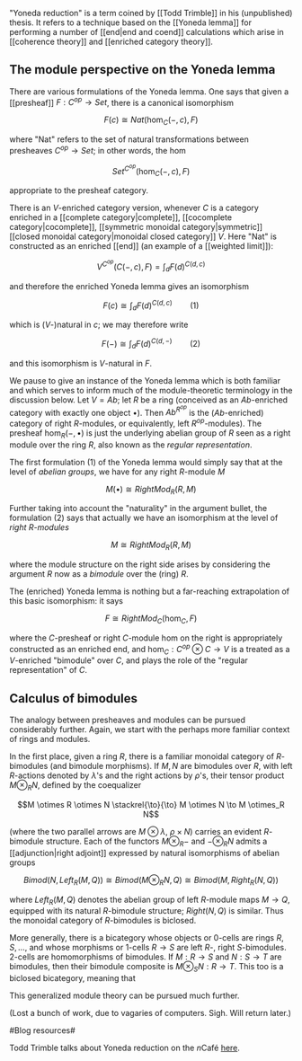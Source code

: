 "Yoneda reduction" is a term coined by [[Todd Trimble]] in his (unpublished) thesis. It refers to a technique based on the [[Yoneda lemma]] for performing a number of [[end|end and coend]] calculations which arise in [[coherence theory]] and [[enriched category theory]]. 

## The module perspective on the Yoneda lemma

There are various formulations of the Yoneda lemma. One says that given a [[presheaf]] $F: C^{op} \to Set$, there is a canonical isomorphism 

$$F(c) \cong Nat(\hom_C(-, c), F)$$ 

where "Nat" refers to the set of natural transformations between presheaves $C^{op} \to Set$; in other words, the hom 

$$Set^{C^{op}}(\hom_C(-, c), F)$$ 

appropriate to the presheaf category. 

There is an $V$-enriched category version, whenever $C$ is a category enriched in a [[complete category|complete]], [[cocomplete category|cocomplete]], [[symmetric monoidal category|symmetric]] [[closed monoidal category|monoidal closed category]] $V$. Here "Nat" is constructed as an enriched [[end]] (an example of a [[weighted limit]]): 

$$V^{C^{op}}(C(-, c), F) = \int_d F(d)^{C(d, c)}$$ 

and therefore the enriched Yoneda lemma gives an isomorphism 

$$F(c) \cong \int_d F(d)^{C(d, c)} \qquad (1)$$

which is ($V$-)natural in $c$; we may therefore write 

$$F(-) \cong \int_d F(d)^{C(d, -)} \qquad (2)$$ 

and this isomorphism is $V$-natural in $F$. 

We pause to give an instance of the Yoneda lemma which is both familiar and which serves to inform much of the module-theoretic terminology in the discussion below. Let $V = Ab$; let $R$ be a ring (conceived as an $Ab$-enriched category with exactly one object $\bullet$). Then $Ab^{R^{op}}$ is the ($Ab$-enriched) category of right $R$-modules, or equivalently, left $R^{op}$-modules). The presheaf $\hom_R(-, \bullet)$ is just the underlying abelian group of $R$ seen as a right module over the ring $R$, also known as the _regular representation_. 

The first formulation (1) of the Yoneda lemma would simply say that at the level of _abelian groups_, we have for any right $R$-module $M$

$$M(\bullet) \cong RightMod_R(R, M)$$ 

Further taking into account the "naturality" in the argument bullet, the formulation (2) says that actually we have an isomorphism at the level of _right $R$-modules_ 

$$M \cong RightMod_R(R, M)$$ 

where the module structure on the right side arises by considering the argument $R$ now as a _bimodule_ over the (ring) $R$. 

The (enriched) Yoneda lemma is nothing but a far-reaching extrapolation of this basic isomorphism: it says 

$$F \cong RightMod_C(\hom_C, F)$$ 

where the $C$-presheaf or right $C$-module hom on the right is appropriately constructed as an enriched end, and $\hom_C: C^{op} \otimes C \to V$ is a treated as a $V$-enriched "bimodule" over $C$, and plays the role of the "regular representation" of $C$. 

## Calculus of bimodules 

The analogy between presheaves and modules can be pursued considerably further. Again, we start with the perhaps more familiar context of rings and modules. 

In the first place, given a ring $R$, there is a familiar monoidal category of $R$-bimodules (and bimodule morphisms). If $M, N$ are bimodules over $R$, with left $R$-actions denoted by $\lambda$'s and the right actions by $\rho$'s, their tensor product $M \otimes_R N$, defined by the coequalizer 

$$M \otimes R \otimes N \stackrel{\to}{\to} M \otimes N \to M \otimes_R N$$

(where the two parallel arrows are $M \otimes \lambda$, $\rho \times N$) carries an evident $R$-bimodule structure. Each of the functors $M \otimes_R -$ and $- \otimes_R N$ admits a [[adjunction|right adjoint]] expressed by natural isomorphisms of abelian groups 

$$Bimod(N, Left_R(M, Q)) \cong Bimod(M \otimes_R N, Q) \cong Bimod(M, Right_R(N, Q))$$

where $Left_R(M, Q)$ denotes the abelian group of left $R$-module maps $M \to Q$, equipped with its natural $R$-bimodule structure; $Right(N, Q)$ is similar. Thus the monoidal category of $R$-bimodules is biclosed. 

More generally, there is a bicategory whose objects or 0-cells are rings $R, S, \ldots$, and whose morphisms or 1-cells $R \to S$ are left $R$-, right $S$-bimodules. 2-cells are homomorphisms of bimodules. If $M: R \to S$ and $N: S \to T$ are bimodules, then their bimodule composite is $M \otimes_S N: R \to T$. This too is a biclosed bicategory, meaning that 

This generalized module theory can be pursued much further. 

(Lost a bunch of work, due to vagaries of computers. Sigh. Will return later.) 

#Blog resources#

Todd Trimble talks about Yoneda reduction on the $n$Caf&#233; [here](http://golem.ph.utexas.edu/category/2008/01/the_concept_of_a_space_of_stat.html#c014365).